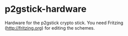 p2gstick-hardware
=================

Hardware for the p2gstick crypto stick.
You need Fritzing (http://fritzing.org) for editing the schemes.
